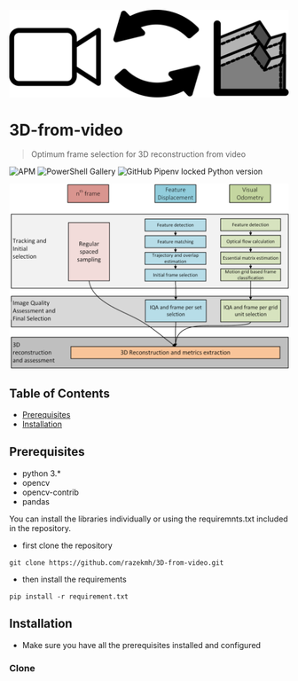 <a href="https://github.com/razekmh/3D-from-video"><img src="https://github.com/razekmh/3D-from-video/blob/master/media/3d_from_video.png" title="3D from video" alt="3D from video"></a>
# 3D-from-video
> Optimum frame selection for 3D reconstruction from video


![APM](https://img.shields.io/apm/l/vim-mode?style=flat-square)
![PowerShell Gallery](https://img.shields.io/powershellgallery/p/DNS.1.1.1.1?style=flat-square)
![GitHub Pipenv locked Python version](https://img.shields.io/github/pipenv/locked/python-version/metabolize/rq-dashboard-on-heroku?style=flat-square)


<img src="https://github.com/razekmh/3D-from-video/blob/master/media/outline.png" title="Study outline" alt="Study outline"></a>
<!-- > photogrammetry, video, visual odometry, keypoint detection -->


## Table of Contents
- [Prerequisites](#Prerequisites)
- [Installation](#installation)
<!-- - [Features](#features)
- [Contributing](#contributing)
- [Team](#team)
- [FAQ](#faq)
- [Support](#support)
- [License](#license) -->

## Prerequisites

- python 3.* 
- opencv
- opencv-contrib
- pandas 

You can install the libraries individually or using the requiremnts.txt included in the repository. 

- first clone the repository
```
git clone https://github.com/razekmh/3D-from-video.git
```

- then install the requirements 
```
pip install -r requirement.txt
```

## Installation
- Make sure you have all the prerequisites installed and configured 

### Clone


